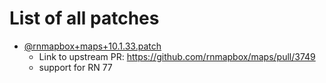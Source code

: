 # List of all patches

- [@rnmapbox+maps+10.1.33.patch](@rnmapbox+maps+10.1.33.patch)
    - Link to upstream PR: https://github.com/rnmapbox/maps/pull/3749
    - support for RN 77
